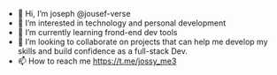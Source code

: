 - 👋 Hi, I’m joseph @jousef-verse
- 👀 I’m interested in technology and personal development
- 🌱 I’m currently learning frond-end dev tools
- 💞️ I’m looking to collaborate on projects that can help me develop my skills and build confidence as a full-stack Dev.
- 📫 How to reach me https://t.me/jossy_me3

<!---
jousef-verse/jousef-verse is a ✨ special ✨ repository because its `README.md` (this file) appears on your GitHub profile.
You can click the Preview link to take a look at your changes.
--->
